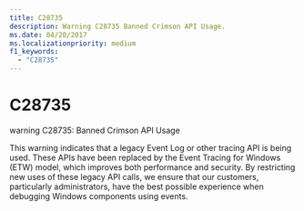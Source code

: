 ```yaml
---
title: C28735
description: Warning C28735 Banned Crimson API Usage.
ms.date: 04/20/2017
ms.localizationpriority: medium 
f1_keywords: 
  - "C28735"
---
```


# C28735


warning C28735: Banned Crimson API Usage

This warning indicates that a legacy Event Log or other tracing API is being used. These APIs have been replaced by the Event Tracing for Windows (ETW) model, which improves both performance and security. By restricting new uses of these legacy API calls, we ensure that our customers, particularly administrators, have the best possible experience when debugging Windows components using events.
